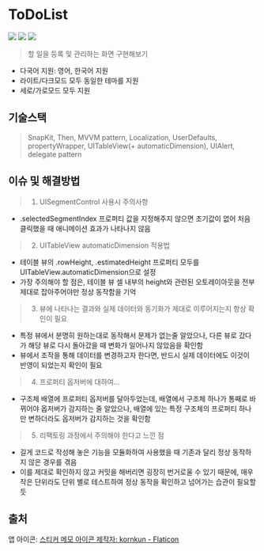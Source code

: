 # ToDoList
<img src ="https://img.shields.io/badge/Swift-5.5-FA7343?logo=swift&logoColor=white"> <img src="https://img.shields.io/badge/Xcode-13.3-1575F9?logo=Xcode&logoColor=white"> <img src="https://img.shields.io/badge/Platforms-iOS_13.0-Green?style=flat-square">
> 할 일을 등록 및 관리하는 화면 구현해보기

* 다국어 지원: 영어, 한국어 지원
* 라이트/다크모드 모두 동일한 테마를 지원
* 세로/가로모드 모두 지원

## 기술스택
> SnapKit, Then, MVVM pattern, Localization, UserDefaults, propertyWrapper, UITableView(+ automaticDimension), UIAlert, delegate pattern

## 이슈 및 해결방법
> 1. UISegmentControl 사용시 주의사항
  - .selectedSegmentIndex 프로퍼티 값을 지정해주지 않으면 초기값이 없어 처음 클릭했을 때 애니메이션 효과가 나타나지 않음
> 2. UITableView automaticDimension 적용법
  - 테이블 뷰의 .rowHeight, .estimatedHeight 프로퍼티 모두를 UITableView.automaticDimension으로 설정
  - 가장 주의해야 할 점은, 테이블 뷰 셀 내부의 height와 관련된 오토레이아웃을 전부 제대로 잡아주어야만 정상 동작함을 기억
> 3. 뷰에 나타나는 결과와 실제 데이터와 동기화가 제대로 이루어지는지 항상 확인이 필요
  - 특정 뷰에서 분명히 원하는대로 동작해서 문제가 없는줄 알았으나, 다른 뷰로 갔다가 해당 뷰로 다시 돌아갔을 때 변화가 일어나지 않았음을 확인함
  - 뷰에서 조작을 통해 데이터를 변경하고자 한다면, 반드시 실제 데이터에도 이것이 반영이 되었는지 확인이 필요
> 4. 프로퍼티 옵저버에 대하여...
  - 구조체 배열에 프로퍼티 옵저버를 달아두었는데, 배열에서 구조체 하나가 통째로 바뀌어야 옵저버가 감지하는 줄 알았으나,
  배열에 있는 특정 구조체의 프로퍼티 하나만 변하더라도 옵저버가 감지하는 것을 확인함
> 5. 리팩토링 과정에서 주의해야 한다고 느낀 점
  - 길게 코드로 작성해 놓은 기능을 모듈화하여 사용했을 때 기존과 달리 정상 동작하지 않은 경우를 겪음
  - 이를 제대로 확인하지 않고 커밋을 해버리면 굉장히 번거로울 수 있기 때문에,
  매우 작은 단위라도 단위 별로 테스트하여 정상 동작을 확인하고 넘어가는 습관이 필요할듯

## 출처
앱 아이콘: <a href="https://www.flaticon.com/kr/free-icons/-" title="스티커 메모 아이콘">스티커 메모 아이콘  제작자: kornkun - Flaticon</a>
